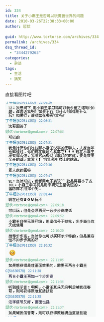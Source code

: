 ```yaml
---
id: 334
title: 关于小霸王是否可以玩魔兽世界的问题
date: 2010-03-26T22:38:33+00:00
author: 愆伏

guid: http://www.tortorse.com/archives/334
permalink: /archives/334
dsq_thread_id:
  - "3444279263"
categories:
  - 杂谈
tags:
  - 生活
  - 搞笑
---
```

直接看图片吧

![chat-log](/wp-content/uploads/2010/03/ask.jpg)
